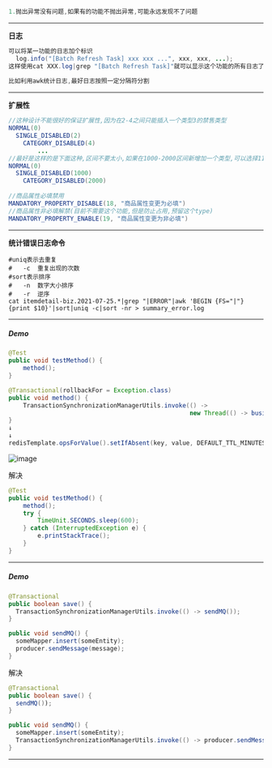 ```java
1.抛出异常没有问题,如果有的功能不抛出异常,可能永远发现不了问题
```

---

**日志**

```java
可以将某一功能的日志加个标识
  log.info("[Batch Refresh Task] xxx xxx ...", xxx, xxx, ...);
这样使用cat XXX.log|grep "[Batch Refresh Task]"就可以显示这个功能的所有日志了
  
比如利用awk统计日志,最好日志按照一定分隔符分割
```

---

**扩展性**

```java
//这种设计不能很好的保证扩展性,因为在2-4之间只能插入一个类型3的禁售类型
NORMAL(0)
  SINGLE_DISABLED(2)
  	CATEGORY_DISABLED(4)
  		...
//最好是这样的是下面这种,区间不要太小,如果在1000-2000区间新增加一个类型,可以选择1100或者1500
NORMAL(0)
  SINGLE_DISABLED(1000)
  	CATEGORY_DISABLED(2000)
  
//商品属性必填禁用
MANDATORY_PROPERTY_DISABLE(18, "商品属性变更为必填")
//商品属性非必填解禁(目前不需要这个功能,但是防止占用,预留这个type)
MANDATORY_PROPERTY_ENABLE(19, "商品属性变更为非必填")
```

---

**统计错误日志命令**

```shell
#uniq表示去重复
#	-c	重复出现的次数
#sort表示排序
#	-n	数字大小排序
#	-r	逆序
cat itemdetail-biz.2021-07-25.*|grep "|ERROR"|awk 'BEGIN {FS="|"} {print $10}'|sort|uniq -c|sort -nr > summary_error.log
```

---

##### Demo

```java
@Test
public void testMethod() {
    method();
}
```

```java
@Transactional(rollbackFor = Exception.class)
public void method() {
    TransactionSynchronizationManagerUtils.invoke(() ->
                                                  new Thread(() -> business()));
}
↓
↓
redisTemplate.opsForValue().setIfAbsent(key, value, DEFAULT_TTL_MINUTES, MINUTES);
```

![image](https://user-images.githubusercontent.com/4274041/100562395-9189c180-32f6-11eb-90f6-fb118a6f4c96.png)

解决

```java
@Test
public void testMethod() {
    method();
    try {
        TimeUnit.SECONDS.sleep(600);
    } catch (InterruptedException e) {
        e.printStackTrace();
    }
}
```

---

##### Demo

```java
@Transactional
public boolean save() {
  TransactionSynchronizationManagerUtils.invoke(() -> sendMQ());
}

public void sendMQ() {
  someMapper.insert(someEntity);
  producer.sendMessage(message);
}
```

解决

```java
@Transactional
public boolean save() {
  sendMQ());
}

public void sendMQ() {
  someMapper.insert(someEntity);
  TransactionSynchronizationManagerUtils.invoke(() -> producer.sendMessage(message));
}
```

---